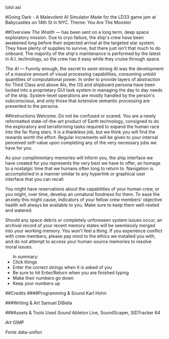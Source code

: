 lolol asl

#Going Dark - A Malevolent AI Simulator
Made for the LD33 game jam at Babycastles on 14th St in NYC. Theme: You Are The Monster

##Overview
<em>The Wraith</em> — has been sent on a long term, deep space exploratory mission. Due to cryo failure, the ship's crew have been awakened long before their expected arrival at the targeted star system. They have plenty of supplies to survive, but there just isn't that much to do onboard. The majority of the ship's maintenance is performed by the latest in A.I. technology, so the crew has it easy while they cruise through space.

<em>The AI</em> — Funnily enough, the secret to semi-strong AI was the development of a massive amount of visual processing capabilities, consuming untold quantities of computational power. In order to provide layers of abstraction for Third Class and above AIs, the OS and shipboard persona have been locked into a proprietary GUI task system in managing the day to day needs of the ship. System-level operations are mostly handled by the person's subconscious, and only those that extensive semantic processing are presented to the persona.

##Instructions
Welcome. Do not be confused or scared. You are a newly reformatted state-of-the-art product of Earth technology, consigned to do the exploratory and terraforming tasks required to expand the human race into the far flung stars. It is a thankless job, but we think you will find the rewards worth the effort. Regular increments will be given to your internal perceived self-value upon completing any of the very necessary jobs we have for you.

As your complimentary memories will inform you, the ship interface we have created for you represents the very best we have to offer, an homage to a nostalgic time that we humans often long to return to. Navigation is accomplished in a manner similar to any hyperlink or graphical user interface that you can recall.

You might have reservations about the capabilities of your human crew, or you might, over time, develop an unnatural fondness for them. To ease the anxiety this might cause, indicators of your fellow crew members' objective health will always be available to you. Make sure to keep them well-rested and watered.

Should any space debris or completely unforeseen system issues occur, an archival record of your recent memory states will be seemlessly merged into your working memory. You won't feel a thing. If you experience conflict with crew members, please pay mind to the ethics we installed you with, and do not attempt to access your human-source memories to resolve moral issues.

<ul>In summary:
  <li>Click things</li>
  <li>Enter the correct strings when it is asked of you</li>
  <li>Be sure to hit Enter/Return when you are finished typing</li>
  <li>Make their numbers go down</li>
  <li>Keep your numbers up</li>
</ul>

##Credits
####Programming & Sound
Karl Hohn

###Writing & Art
Samuel DiBella

###Assets & Tools Used
<em>Sound</em>
Ableton Live, SoundScaper, SIDTracker 64

<em>Art</em>
GIMP

<em>Fonts</em>
data-unifon
